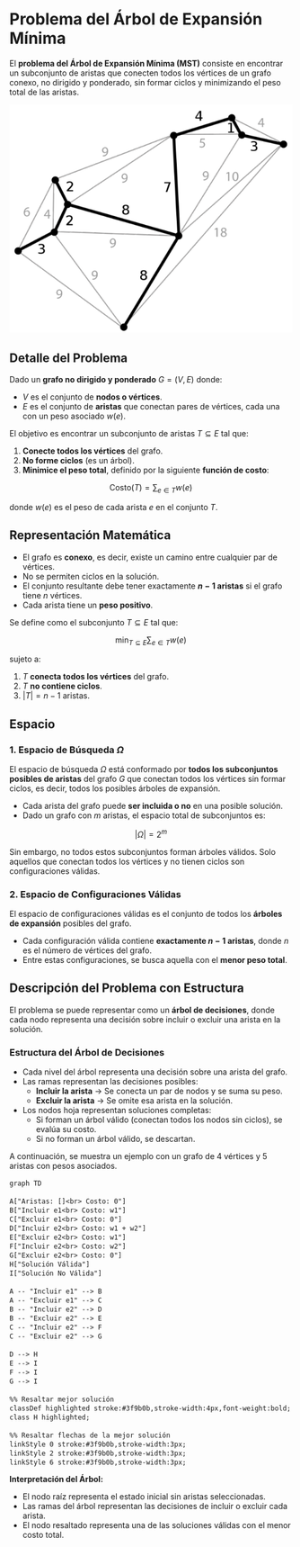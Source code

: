 # Problema del Árbol de Expansión Mínima

El **problema del Árbol de Expansión Mínima (MST)** consiste en encontrar un subconjunto de aristas que conecten todos los vértices de un grafo conexo, no dirigido y ponderado, sin formar ciclos y minimizando el peso total de las aristas.

![Ejemplo Problema](./images/problema_grafo.png "Ejemplo Problema")

## Detalle del Problema

Dado un **grafo no dirigido y ponderado** $G = (V, E)$ donde:

- $V$ es el conjunto de **nodos o vértices**.
- $E$ es el conjunto de **aristas** que conectan pares de vértices, cada una con un peso asociado $w(e)$.

El objetivo es encontrar un subconjunto de aristas $T \subseteq E$ tal que:

1. **Conecte todos los vértices** del grafo.  
2. **No forme ciclos** (es un árbol).  
3. **Minimice el peso total**, definido por la siguiente **función de costo**:

$$
\text{Costo}(T) = \sum_{e \in T} w(e)
$$

donde $w(e)$ es el peso de cada arista $e$ en el conjunto $T$.

## Representación Matemática

- El grafo es **conexo**, es decir, existe un camino entre cualquier par de vértices.  
- No se permiten ciclos en la solución.  
- El conjunto resultante debe tener exactamente **$n-1$ aristas** si el grafo tiene $n$ vértices.  
- Cada arista tiene un **peso positivo**.  

Se define como el subconjunto $T \subseteq E$ tal que:

$$
\min_{T \subseteq E} \sum_{e \in T} w(e)
$$

sujeto a:

1. $T$ **conecta todos los vértices** del grafo.  
2. $T$ **no contiene ciclos**.  
3. $|T| = n - 1$ aristas.

## Espacio

### 1. Espacio de Búsqueda $\Omega$

El espacio de búsqueda $\Omega$ está conformado por **todos los subconjuntos posibles de aristas** del grafo $G$ que conectan todos los vértices sin formar ciclos, es decir, todos los posibles árboles de expansión.

- Cada arista del grafo puede **ser incluida o no** en una posible solución.
- Dado un grafo con $m$ aristas, el espacio total de subconjuntos es:

$$
|\Omega| = 2^m
$$

Sin embargo, no todos estos subconjuntos forman árboles válidos. Solo aquellos que conectan todos los vértices y no tienen ciclos son configuraciones válidas.

### 2. Espacio de Configuraciones Válidas

El espacio de configuraciones válidas es el conjunto de todos los **árboles de expansión** posibles del grafo.

- Cada configuración válida contiene **exactamente $n-1$ aristas**, donde $n$ es el número de vértices del grafo.
- Entre estas configuraciones, se busca aquella con el **menor peso total**.

## Descripción del Problema con Estructura

El problema se puede representar como un **árbol de decisiones**, donde cada nodo representa una decisión sobre incluir o excluir una arista en la solución.

### Estructura del Árbol de Decisiones

- Cada nivel del árbol representa una decisión sobre una arista del grafo.
- Las ramas representan las decisiones posibles:
  - **Incluir la arista** → Se conecta un par de nodos y se suma su peso.
  - **Excluir la arista** → Se omite esa arista en la solución.
- Los nodos hoja representan soluciones completas:
  - Si forman un árbol válido (conectan todos los nodos sin ciclos), se evalúa su costo.
  - Si no forman un árbol válido, se descartan.

A continuación, se muestra un ejemplo con un grafo de 4 vértices y 5 aristas con pesos asociados.

```mermaid
graph TD

A["Aristas: []<br> Costo: 0"]
B["Incluir e1<br> Costo: w1"]
C["Excluir e1<br> Costo: 0"]
D["Incluir e2<br> Costo: w1 + w2"]
E["Excluir e2<br> Costo: w1"]
F["Incluir e2<br> Costo: w2"]
G["Excluir e2<br> Costo: 0"]
H["Solución Válida"]
I["Solución No Válida"]

A -- "Incluir e1" --> B
A -- "Excluir e1" --> C
B -- "Incluir e2" --> D
B -- "Excluir e2" --> E
C -- "Incluir e2" --> F
C -- "Excluir e2" --> G

D --> H
E --> I
F --> I
G --> I

%% Resaltar mejor solución
classDef highlighted stroke:#3f9b0b,stroke-width:4px,font-weight:bold;
class H highlighted;

%% Resaltar flechas de la mejor solución
linkStyle 0 stroke:#3f9b0b,stroke-width:3px;
linkStyle 2 stroke:#3f9b0b,stroke-width:3px;
linkStyle 6 stroke:#3f9b0b,stroke-width:3px;
```

**Interpretación del Árbol:**

- El nodo raíz representa el estado inicial sin aristas seleccionadas.
- Las ramas del árbol representan las decisiones de incluir o excluir cada arista.
- El nodo resaltado representa una de las soluciones válidas con el menor costo total.
